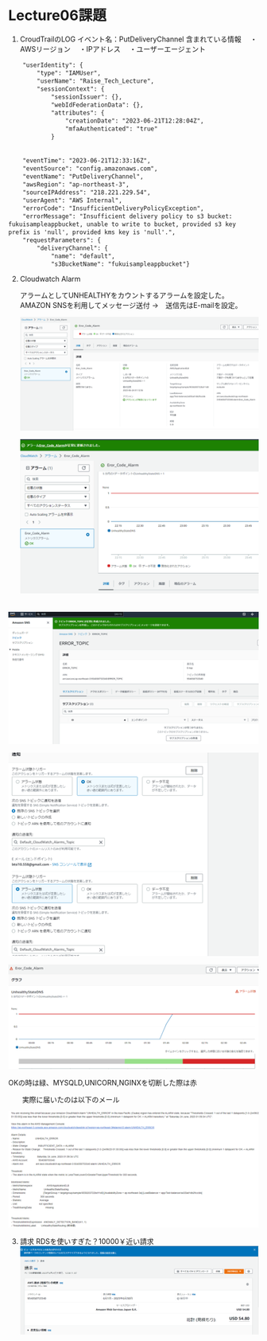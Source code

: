 # Lecture06課題

1. CroudTrailのLOG
イベント名：PutDeliveryChannel
含まれている情報
　・AWSリージョン
　・IPアドレス
　・ユーザーエージェント
 
```CroudTrail.log
    "userIdentity": {
        "type": "IAMUser",
        "userName": "Raise_Tech_Lecture",
        "sessionContext": {
            "sessionIssuer": {},
            "webIdFederationData": {},
            "attributes": {
                "creationDate": "2023-06-21T12:28:04Z",
                "mfaAuthenticated": "true"
            }
        
    
    "eventTime": "2023-06-21T12:33:16Z",
    "eventSource": "config.amazonaws.com",
    "eventName": "PutDeliveryChannel",
    "awsRegion": "ap-northeast-3",
    "sourceIPAddress": "218.221.229.54",
    "userAgent": "AWS Internal",
    "errorCode": "InsufficientDeliveryPolicyException",
    "errorMessage": "Insufficient delivery policy to s3 bucket: fukuisampleappbucket, unable to write to bucket, provided s3 key prefix is 'null', provided kms key is 'null'.",
    "requestParameters": {
        "deliveryChannel": {
            "name": "default",
            "s3BucketName": "fukuisampleappbucket"}
```

2. Cloudwatch Alarm

   アラームとしてUNHEALTHYをカウントするアラームを設定した。
   AMAZON SNSを利用してメッセージ送付
   →　送信先はE-mailを設定。
 
   ![Alarm_Param](./Lecture06_PIC/ALARM_PARAM.PNG)

   ![Alarm_Count](./Lecture06_PIC/ALARM_Count.PNG)

　 ![Amazon_SNS](./Lecture06_PIC/AMAZON_SNS.PNG)

   ![TORIGER](./Lecture06_PIC/TORIG.PNG)
  
   ![ALARM_VIEW](./Lecture06_PIC/ALARM_INFO.PNG)

   OKの時は緑、MYSQLD,UNICORN,NGINXを切断した際は赤

　　実際に届いたのは以下のメール

   ![ALARM_EMAIL](./Lecture06_PIC/ALAM_EMAIL.PNG)

3. 請求
   RDSを使いすぎた？10000￥近い請求
　　
   ![COST](./Lecture06_PIC/COST.PNG)
